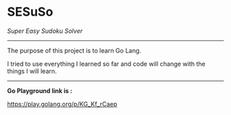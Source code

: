 # SESuSo
<i>Super Easy Sudoku Solver</i> 

----------------------------------------------------------------------------------------------

The purpose of this project is to learn Go Lang. 

I tried to use everything I learned so far and code will change with the things I will learn.



----------------------------------------------------------------------------------------------
<b>Go Playground link is : </b>

https://play.golang.org/p/KG_Kf_rCaep

